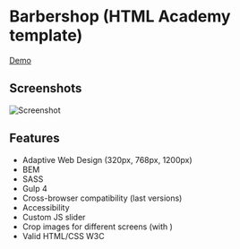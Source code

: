 # Barbershop (HTML Academy template)
[Demo](https://kapatych.github.io/Barbershop/)

## Screenshots
![Screenshot](https://user-images.githubusercontent.com/58704804/77570212-713e7300-6edc-11ea-9711-e4e0e49f5188.png)

## Features

+ Adaptive Web Design (320px, 768px, 1200px)
+ BEM 
+ SASS
+ Gulp 4
+ Cross-browser compatibility (last versions)
+ Accessibility
+ Custom JS slider 
+ Crop images for different screens (with <picture>)
+ Valid HTML/CSS W3C 

